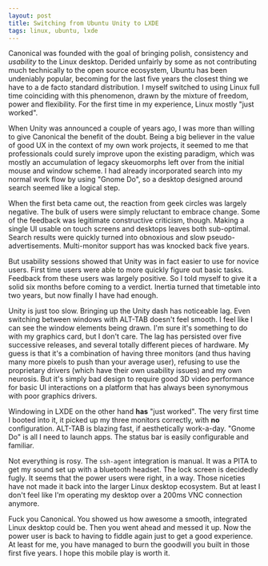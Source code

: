 ```yaml
---
layout: post
title: Switching from Ubuntu Unity to LXDE
tags: linux, ubuntu, lxde
---
```


Canonical was founded with the goal of bringing polish, consistency and _usability_ to the Linux desktop. Derided unfairly by some as not contributing much technically to the open source ecosystem, Ubuntu has been undeniably popular, becoming for the last five years the closest thing we have to a de facto standard distribution. I myself switched to using Linux full time coinciding with this phenomenon, drawn by the mixture of freedom, power and flexibility. For the first time in my experience, Linux mostly "just worked".

When Unity was announced a couple of years ago, I was more than willing to give Canonical the benefit of the doubt. Being a big believer in the value of good UX in the context of my own work projects, it seemed to me that professionals could surely improve upon the existing paradigm, which was mostly an accumulation of legacy skeuomorphs left over from the initial mouse and window scheme. I had already incorporated search into my normal work flow by using "Gnome Do", so a desktop designed around search seemed like a logical step.

When the first beta came out, the reaction from geek circles was largely negative. The bulk of users were simply reluctant to embrace change. Some of the feedback was legitimate constructive criticism, though. Making a single UI usable on touch screens and desktops leaves both sub-optimal. Search results were quickly turned into obnoxious and slow pseudo-advertisements. Multi-monitor support has was knocked back five years.

But usability sessions showed that Unity was in fact easier to use for novice users. First time users were able to more quickly figure out basic tasks. Feedback from these users was largely positive. So I told myself to give it a solid six months before coming to a verdict. Inertia turned that timetable into two years, but now finally I have had enough.

Unity is just too slow. Bringing up the Unity dash has noticeable lag. Even switching between windows with ALT-TAB doesn't feel smooth. I feel like I can see the window elements being drawn. I'm sure it's something to do with my graphics card, but I don't care. The lag has persisted over five successive releases, and several totally different pieces of hardware. My guess is that it's a combination of having three monitors (and thus having many more pixels to push than your average user), refusing to use the proprietary drivers (which have their own usability issues) and my own neurosis. But it's simply bad design to require good 3D video performance for basic UI interactions on a platform that has always been synonymous with poor graphics drivers.

Windowing in LXDE on the other hand __has__ "just worked". The very first time I booted into it, it picked up my three monitors correctly, with __no__ configuration. ALT-TAB is blazing fast, if aesthetically work-a-day. "Gnome Do" is all I need to launch apps. The status bar is easily configurable and familiar.

Not everything is rosy. The `ssh-agent` integration is manual. It was a PITA to get my sound set up with a bluetooth headset. The lock screen is decidedly fugly. It seems that the power users were right, in a way. Those niceties have not made it back into the larger Linux desktop ecosystem. But at least I don't feel like I'm operating my desktop over a 200ms VNC connection anymore.

Fuck you Canonical. You showed us how awesome a smooth, integrated Linux desktop could be. Then you went ahead and messed it up. Now the power user is back to having to fiddle again just to get a good experience. At least for me, you have managed to burn the goodwill you built in those first five years. I hope this mobile play is worth it.
